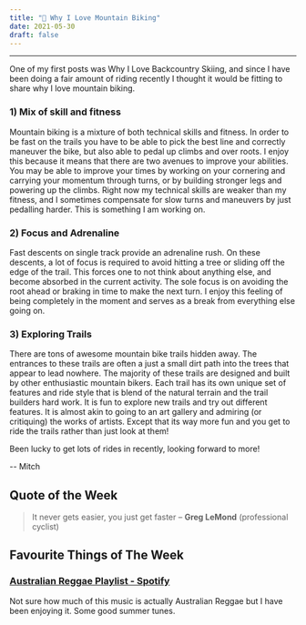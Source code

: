 ```yaml
---
title: "🚵 Why I Love Mountain Biking"
date: 2021-05-30
draft: false
---
```


---

One of my first posts was Why I Love Backcountry Skiing, and since I have been doing a fair amount of riding recently I thought it would be fitting to share why I love mountain biking.

### 1) Mix of skill and fitness

Mountain biking is a mixture of both technical skills and fitness. In order to be fast on the trails you have to be able to pick the best line and correctly maneuver the bike, but also able to pedal up climbs and over roots. I enjoy this because it means that there are two avenues to improve your abilities. You may be able to improve your times by working on your cornering and carrying your momentum through turns, or by building stronger legs and powering up the climbs. Right now my technical skills are weaker than my fitness, and I sometimes compensate for slow turns and maneuvers by just pedalling harder. This is something I am working on.

### 2) Focus and Adrenaline

Fast descents on single track provide an adrenaline rush. On these descents, a lot of focus is required to avoid hitting a tree or sliding off the edge of the trail. This forces one to not think about anything else, and become absorbed in the current activity. The sole focus is on avoiding the root ahead or braking in time to make the next turn. I enjoy this feeling of being completely in the moment and serves as a break from everything else going on.

### 3) Exploring Trails

There are tons of awesome mountain bike trails hidden away. The entrances to these trails are often a just a small dirt path into the trees that appear to lead nowhere. The majority of these trails are designed and built by other enthusiastic mountain bikers. Each trail has its own unique set of features and ride style that is blend of the natural terrain and the trail builders hard work. It is fun to explore new trails and try out different features. It is almost akin to going to an art gallery and admiring (or critiquing) the works of artists. Except that its way more fun and you get to ride the trails rather than just look at them!

Been lucky to get lots of rides in recently, looking forward to more!

-- Mitch

## Quote of the Week

> It never gets easier, you just get faster – **Greg LeMond** (professional cyclist)

## Favourite Things of The Week

### [Australian Reggae Playlist - Spotify](https://open.spotify.com/playlist/2tnX9UwLbJ3a8pe4Lpua5E?si=f84fc71cb7904855)

Not sure how much of this music is actually Australian Reggae but I have been enjoying it. Some good summer tunes.
